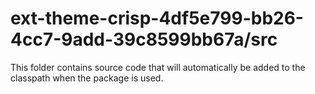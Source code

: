 # ext-theme-crisp-4df5e799-bb26-4cc7-9add-39c8599bb67a/src

This folder contains source code that will automatically be added to the classpath when
the package is used.
